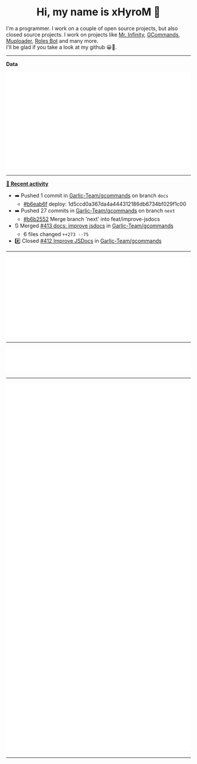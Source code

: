 <p align="center">
    <!-- <img src="https://avatars.githubusercontent.com/u/56601352" width="192" alt="hyro's pfp" /> -->
    <h1 align="center">Hi, my name is xHyroM 👋</h1>
</p>

I'm a programmer. I work on a couple of open source projects, but also closed source projects. I work on projects like [Mr. Infinity](https://discord.com/oauth2/authorize?client_id=720321585625694239&scope=bot%20applications.commands&permissions=8&redirect_uri=https://blobs.gq/imanager&prompt=consent&response_type=code), [GCommands](https://github.com/Garlic-Team/GCommands), [Muploader](https://github.com/xHyroM/Muploder), [Roles Bot](https://github.com/xHyroM/roles-bot) and many more.  
I'll be glad if you take a look at my github 😀👀.

___
**Data**

<img src="https://github.com/xHyroM/xHyroM/blob/master/.cache/base.svg">

___

**[📰 Recent activity](https://github.com/xHyroM)**
* ➡️ Pushed 1 commit in [Garlic-Team/gcommands](https://github.com/Garlic-Team/gcommands) on branch `docs`
  * [#b6eab6f](https://github.com/Garlic-Team/gcommands/commit/b6eab6f) deploy: 1d5ccd0a367da4a444312186db6734bf029f1c00
* ➡️ Pushed 27 commits in [Garlic-Team/gcommands](https://github.com/Garlic-Team/gcommands) on branch `next`
  * [#b6b2552](https://github.com/Garlic-Team/gcommands/commit/b6b2552) Merge branch &#39;next&#39; into feat/improve-jsdocs
* 🔃 Merged [#413 docs: improve jsdocs](https://github.com/Garlic-Team/gcommands/pull/413) in [Garlic-Team/gcommands](https://github.com/Garlic-Team/gcommands)
  * 6 files changed `++273 --75`
* #️⃣ Closed [#412 Improve JSDocs](https://github.com/Garlic-Team/gcommands/issues/412) in [Garlic-Team/gcommands](https://github.com/Garlic-Team/gcommands)


___

<img src="https://github.com/xHyroM/xHyroM/blob/master/.cache/isocalendar.svg">

___

<img src="https://github.com/xHyroM/xHyroM/blob/master/.cache/languages.svg">

___

<img src="https://github.com/xHyroM/xHyroM/blob/master/.cache/achievements.svg">

___
